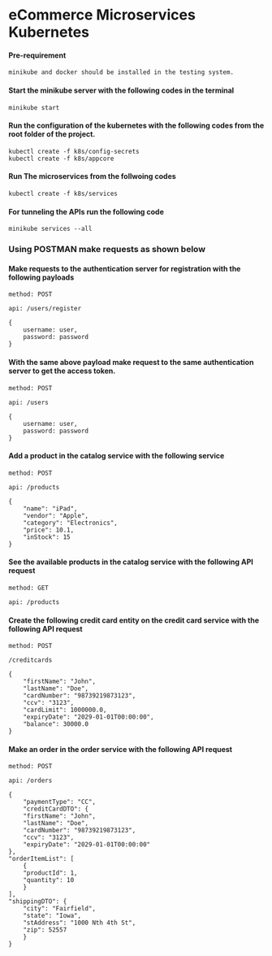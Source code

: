 # eCommerce Microservices Kubernetes

#### Pre-requirement
 `minikube and docker should be installed in the testing system.`

#### Start the minikube server with the following codes in the terminal
`minikube start`

#### Run the configuration of the kubernetes with the following codes from the root folder of the project.
`kubectl create -f k8s/config-secrets`  
`kubectl create -f k8s/appcore`

#### Run The microservices from the follwoing codes
`kubectl create -f k8s/services`

#### For tunneling the APIs run the following code
`minikube services --all`

### Using POSTMAN make requests as shown below  
#### Make requests to the authentication server for registration  with the following payloads
`method: POST`  

`api: /users/register`

```
{
    username: user,  
    password: password
}
```

#### With the same above payload make request to the same authentication server to get the access token.
`method: POST` 

`api: /users`

```
{
    username: user,
    password: password
}
```

#### Add a product in the catalog service with the following service
`method: POST`  

`api: /products`  
 
```
{
    "name": "iPad",
    "vendor": "Apple",
    "category": "Electronics",
    "price": 10.1,
    "inStock": 15
}
```

#### See the available products in the catalog service with the following API request
`method: GET`

`api: /products`

#### Create the following credit card entity on the credit card service with the following API request
`method: POST`

`/creditcards`
```
{
    "firstName": "John",
    "lastName": "Doe",
    "cardNumber": "98739219873123",
    "ccv": "3123",
    "cardLimit": 1000000.0,
    "expiryDate": "2029-01-01T00:00:00",
    "balance": 30000.0
}
```


#### Make an order in the order service with the following API request
`method: POST`

`api: /orders`

```
{
    "paymentType": "CC",
    "creditCardDTO": {
    "firstName": "John",
    "lastName": "Doe",
    "cardNumber": "98739219873123",
    "ccv": "3123",
    "expiryDate": "2029-01-01T00:00:00"
},
"orderItemList": [
    {
    "productId": 1,
    "quantity": 10
    }
],
"shippingDTO": {
    "city": "Fairfield",
    "state": "Iowa",
    "stAddress": "1000 Nth 4th St",
    "zip": 52557
    }
}
```




